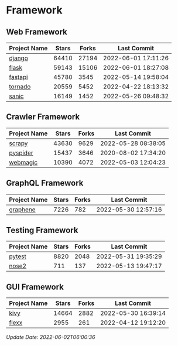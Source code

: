 # Framework

## Web Framework
| Project Name | Stars | Forks | Last Commit |
| ------------ | ----- | ----- | ----------- |
| [django](https://github.com/django/django) | 64410 | 27194 | 2022-06-01 17:11:26 |
| [flask](https://github.com/pallets/flask) | 59143 | 15106 | 2022-06-01 18:27:08 |
| [fastapi](https://github.com/tiangolo/fastapi) | 45780 | 3545 | 2022-05-14 19:58:04 |
| [tornado](https://github.com/tornadoweb/tornado) | 20559 | 5452 | 2022-04-22 18:13:32 |
| [sanic](https://github.com/sanic-org/sanic) | 16149 | 1452 | 2022-05-26 09:48:32 |

## Crawler Framework
| Project Name | Stars | Forks | Last Commit |
| ------------ | ----- | ----- | ----------- |
| [scrapy](https://github.com/scrapy/scrapy) | 43630 | 9629 | 2022-05-28 08:38:05 |
| [pyspider](https://github.com/binux/pyspider) | 15437 | 3646 | 2020-08-02 17:34:20 |
| [webmagic](https://github.com/code4craft/webmagic) | 10390 | 4072 | 2022-05-03 12:04:23 |

## GraphQL Framework
| Project Name | Stars | Forks | Last Commit |
| ------------ | ----- | ----- | ----------- |
| [graphene](https://github.com/graphql-python/graphene) | 7226 | 782 | 2022-05-30 12:57:16 |

## Testing Framework
| Project Name | Stars | Forks | Last Commit |
| ------------ | ----- | ----- | ----------- |
| [pytest](https://github.com/pytest-dev/pytest) | 8820 | 2048 | 2022-05-31 19:35:29 |
| [nose2](https://github.com/nose-devs/nose2) | 711 | 137 | 2022-05-13 19:47:17 |

## GUI Framework
| Project Name | Stars | Forks | Last Commit |
| ------------ | ----- | ----- | ----------- |
| [kivy](https://github.com/kivy/kivy) | 14664 | 2882 | 2022-05-30 16:39:14 |
| [flexx](https://github.com/flexxui/flexx) | 2955 | 261 | 2022-04-12 19:12:20 |

*Update Date: 2022-06-02T06:00:36*